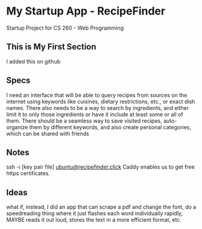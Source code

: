 # My Startup App - RecipeFinder
Startup Project for CS 260 - Web Programming

## This is My First Section
I added this on github

## Specs
I need an interface that will be able to query recipes from sources on the internet using keywords like cuisines, dietary restrictions, etc., or exact dish names. There also needs to be a way to search by ingredients, and either limit it to only those ingredients or have it include at least some or all of them.
There should be a seamless way to save visited recipes, auto-organize them by different keywords, and also create personal categories, which can be shared with friends

## Notes
ssh -i [key pair file] ubuntu@recipefinder.click
Caddy enables us to get free https certificates.

## Ideas
what if, instead, I did an app that can scrape a pdf and change the font, do a speedreading thing where it just flashes each word individually rapidly, MAYBE reads it out loud, stores the text in a more efficient format, etc.
